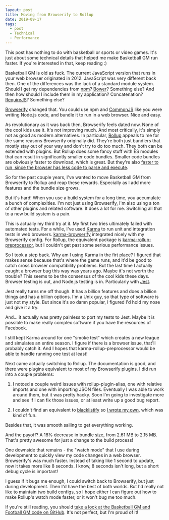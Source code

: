 ```yaml
---
layout: post
title: Moving from Browserify to Rollup
date: 2019-09-17
tags:
  - post
  - Technical
  - Performance
---
```


This post has nothing to do with basketball or sports or video games. It's just about some technical details that helped me make Basketball GM run faster. If you're interested in that, keep reading :)

<!--more-->

Basketball GM is old as fuck. The current JavaScript version that runs in your web browser originated in 2012. JavaScript was very different back then. One of the differences was the lack of a standard module system. Should I get my dependencies from [npm](https://www.npmjs.com/)? [Bower](https://bower.io/)? Something else? And then how should I include them in my application? Concatenation? [RequireJS](https://requirejs.org/)? Something else?

[Browserify](http://browserify.org/) changed that. You could use npm and [CommonJS](https://en.wikipedia.org/wiki/CommonJS) like you were writing Node.js code, and bundle it to run in a web browser. Nice and easy.

As revolutionary as it was back then, Browserify feels dated now. None of the cool kids use it. It's not improving much. And most critically, it's simply not as good as modern alternatives. In particular, [Rollup](https://rollupjs.org/) appeals to me for the same reasons Browserify originally did. They're both just bundlers that mostly stay out of your way and don't try to do too much. They both can be extended with plugins. But Rollup does some fancy stuff with ES modules that can result in significantly smaller code bundles. Smaller code bundles are obviously faster to download, which is great. But they're also [faster to run, since the browser has less code to parse and execute](https://developers.google.com/web/fundamentals/performance/optimizing-content-efficiency/javascript-startup-optimization/).

So for the past couple years, I've wanted to move Basketball GM from Browserify to Rollup and reap these rewards. Especially as I add more features and the bundle size grows.

But it's hard! When you use a build system for a long time, you accumulate a bunch of complexities. I'm not just using Browserify, I'm also using a ton of other plugins and related software. It does a lot for me. Switching all that to a new build system is a pain.

This is actually my third try at it. My first two tries ultimately failed with automated tests. For a while, I've used [Karma](https://karma-runner.github.io/latest/index.html) to run unit and integration tests in web browsers. [karma-browserify](https://github.com/nikku/karma-browserify) integrated nicely with my Browserify config. For Rollup, the equivalent package is [karma-rollup-preprocessor](https://github.com/jlmakes/karma-rollup-preprocessor), but I couldn't get past some serious performance issues.

So I took a step back. Why am I using Karma in the firt place? I figured that makes sense because that's where the game runs, and it'd be good to catch cross browser compatibility problems. But the last time I actually caught a browser bug this way was years ago. Maybe it's not worth the trouble? This seems to be the consensus of the cool kids these days. Browser testing is out, and Node.js testing is in. Particularly with [Jest](https://jestjs.io/).

Jest really turns me off though. It has a billion features and does a billion things and has a billion options. I'm a Unix guy, so that type of software is just not my style. But since it's so damn popular, I figured I'd hold my nose and give it a try.

And... it actually was pretty painless to port my tests to Jest. Maybe it is possible to make really complex software if you have the resources of Facebook.

I still kept Karma around for one "smoke test" which creates a new league and simulates an entire season. I figure if there is a browser issue, that'll probably catch it. And I hopes that karma-rollup-preprocessor would be able to handle running one test at least!

Next came actually switching to Rollup. The documentation is good, and there were plugins equivalent to most of my Browserify plugins. I did run into a couple problems:

1. I notced a couple weird issues with rollup-plugin-alias, one with relative imports and one with importing JSON files. Eventually I was able to work around them, but it was pretty hacky. Soon I'm going to investigate more and see if I can fix those issues, or at least write up a good bug report.

2. I couldn't find an equivalent to [blacklistify](https://github.com/bjoerge/blacklistify) so [I wrote my own](https://github.com/dumbmatter/rollup-plugin-blacklist), which was kind of fun.

Besides that, it was smooth sailing to get everything working.

And the payoff? A 18% decrease in bundle size, from 2.61 MB to 2.15 MB. That's pretty awesome for just a change to the build process!

One downside that remains - the "watch mode" that I use during development to quickly view my code changes in a web browser. Browserify's was much faster. Instead of taking like 1 second to update, now it takes more like 8 seconds. I know, 8 seconds isn't long, but a short debug cycle is important!

I guess if it bugs me enough, I could switch back to Browserify, but just during development. Then I'd have the best of both worlds. But I'd really not like to maintain two build configs, so I hope either I can figure out how to make Rollup's watch mode faster, or it won't bug me too much.

If you're still reading, you should [take a look at the Basketball GM and Football GM code on GitHub](https://github.com/zengm-games/zengm). It's not perfect, but I'm proud of it!
